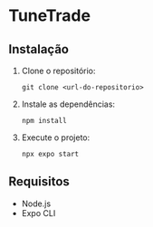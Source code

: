 # TuneTrade
## Instalação

1. Clone o repositório:
   ```
   git clone <url-do-repositorio>
   ```
2. Instale as dependências:
   ```
   npm install
   ```
3. Execute o projeto:
   ```
   npx expo start
   ```

## Requisitos

- Node.js
- Expo CLI
